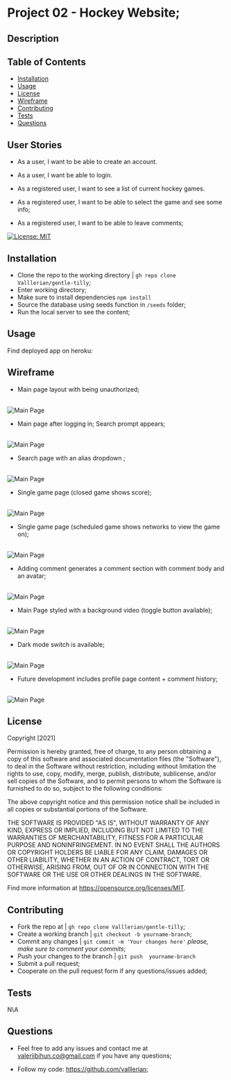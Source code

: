 # Project 02 - Hockey Website;

## Description

## Table of Contents

- [Installation](#installation)
- [Usage](#usage)
- [License](#license)
- [Wireframe](#wireframe)
- [Contributing](#contributing)
- [Tests](#tests)
- [Questions](#questions)

## User Stories

* As a user, I want to be able to create an account.

* As a user, I want be able to login.

* As a registered user, I want to see a list of current hockey games.

* As a registered user, I want to be able to select the game and see some info;

* As a registered user, I want to be able to leave comments;

[![License: MIT](https://img.shields.io/badge/License-MIT-yellow.svg)](https://opensource.org/licenses/MIT)

## Installation 

- Clone the repo to the working directory | `gh repo clone Valllerian/gentle-tilly`;
- Enter working directory;
- Make sure to install dependencies `npm install`
- Source the database using seeds function in `/seeds` folder;
- Run the local server to see the content;

## Usage

Find deployed app on heroku:

## Wireframe
    
- Main page layout with being unauthorized;

<br>
<img alt="Main Page" src="assets/readme1.gif" />
<br>

- Main page after logging in; Search prompt appears;

<br>
<img alt="Main Page" src="assets/readme2.gif" />
<br>


- Search page with an alias dropdown ;

<br>
<img alt="Main Page" src="assets/readme3.gif" />
<br>


- Single game page (closed game shows score);

<br>
<img alt="Main Page" src="assets/readme4.gif" />
<br>


- Single game page (scheduled game shows networks to view the game on);

<br>
<img alt="Main Page" src="assets/readme5.gif" />
<br>

- Adding comment generates a comment section with comment body and an avatar;

<br>
<img alt="Main Page" src="assets/readme6.gif" />
<br>

- Main Page styled with a background video (toggle button available);

<br>
<img alt="Main Page" src="assets/readme7.gif" />
<br>

- Dark mode switch is available;

<br>
<img alt="Main Page" src="assets/readme8.gif" />
<br>

- Future development includes profile page content + comment history;

<br>
<img alt="Main Page" src="assets/readme9.gif" />
<br>


## License

Copyright [2021] 

Permission is hereby granted, free of charge, to any person obtaining a copy of this software and associated documentation files (the "Software"), to deal in the Software without restriction, including without limitation the rights to use, copy, modify, merge, publish, distribute, sublicense, and/or sell copies of the Software, and to permit persons to whom the Software is furnished to do so, subject to the following conditions:

The above copyright notice and this permission notice shall be included in all copies or substantial portions of the Software.

THE SOFTWARE IS PROVIDED "AS IS", WITHOUT WARRANTY OF ANY KIND, EXPRESS OR IMPLIED, INCLUDING BUT NOT LIMITED TO THE WARRANTIES OF MERCHANTABILITY, FITNESS FOR A PARTICULAR PURPOSE AND NONINFRINGEMENT. IN NO EVENT SHALL THE AUTHORS OR COPYRIGHT HOLDERS BE LIABLE FOR ANY CLAIM, DAMAGES OR OTHER LIABILITY, WHETHER IN AN ACTION OF CONTRACT, TORT OR OTHERWISE, ARISING FROM, OUT OF OR IN CONNECTION WITH THE SOFTWARE OR THE USE OR OTHER DEALINGS IN THE SOFTWARE.

Find more information at https://opensource.org/licenses/MIT.
    
## Contributing
    
- Fork the repo at | `gh repo clone Valllerian/gentle-tilly`;
- Create a working branch | `git checkout -b yourname-branch`;
- Commit any changes | `git commit -m 'Your changes here'`  *please, make sure to comment your commits*;
- Push your changes to the branch | `git push  yourname-branch`
- Submit a pull request;
- Cooperate on the pull request form if any questions/issues added;
    
## Tests
    
N\A
    
## Questions
    
- Feel free to add any issues and contact me at valeriibihun.co@gmail.com if you have any questions;

- Follow my code: https://github.com/valllerian;